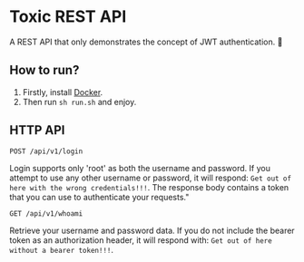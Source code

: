 # Toxic REST API

A REST API that only demonstrates the concept of JWT authentication. 🦠

## How to run?

1. Firstly, install [Docker](https://www.docker.com/).
2. Then run `sh run.sh` and enjoy.

## HTTP API

```
POST /api/v1/login
```

Login supports only 'root' as both the username and password. If you attempt to use any other username or password,
it will respond: `Get out of here with the wrong credentials!!!`.
The response body contains a token that you can use to authenticate your requests."

```
GET /api/v1/whoami
```

Retrieve your username and password data.
If you do not include the bearer token as an authorization header, it will respond with:
`Get out of here without a bearer token!!!`.
